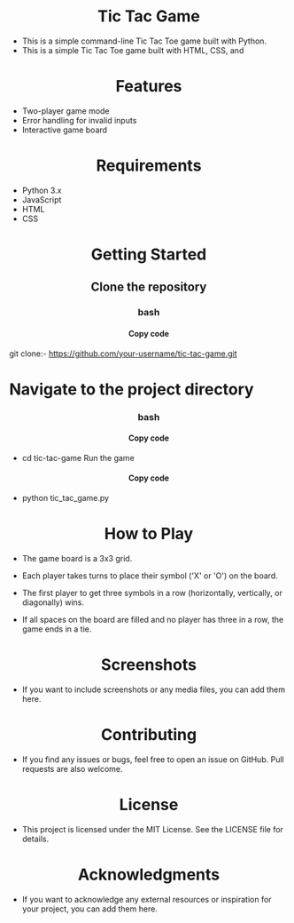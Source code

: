 
<h1 align="center" >Tic Tac Game</h1>

- This is a simple command-line Tic Tac Toe game built with Python.
- This is a simple Tic Tac Toe game built with HTML, CSS, and 
<h1 align="center" >Features</h1>

- Two-player game mode
- Error handling for invalid inputs
- Interactive game board
<h1 align="center" >Requirements</h1>

- Python 3.x
- JavaScript
- HTML
- CSS
<h1 align="center" >Getting Started</h1>

<h2 align="center" >Clone the repository</h2>
<h3 align="center" >bash</h3>
<h4 align="center" >Copy code</h4>

git clone:- https://github.com/your-username/tic-tac-game.git
<h1 align="left" >Navigate to the project directory</h1>
<h3 align="center" >bash</h3>
<h4 align="center" >Copy code</h4>

- cd tic-tac-game
Run the game<br>
<h4 align="center" >Copy code</h4>

- python tic_tac_game.py
<h1 align="center" >How to Play</h1>

- The game board is a 3x3 grid.<br>

- Each player takes turns to place their symbol ('X' or 'O') on the board.<br>

- The first player to get three symbols in a row (horizontally, vertically, or diagonally) wins.<br>

- If all spaces on the board are filled and no player has three in a row, the game ends in a tie.<br>
<h1 align="center" >Screenshots</h1>

- If you want to include screenshots or any media files, you can add them here.

<h1 align="center" >Contributing</h1>

- If you find any issues or bugs, feel free to open an issue on GitHub. Pull requests are also welcome.

<h1 align="center" >License</h1>

- This project is licensed under the MIT License. See the LICENSE file for details.

<h1 align="center" >Acknowledgments</h1>

- If you want to acknowledge any external resources or inspiration for your project, you can add them here.











